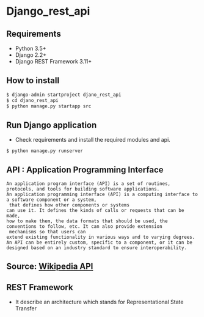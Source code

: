 # Django_rest_api

## Requirements
- Python 3.5+
- Django 2.2+
- Django REST Framework 3.11+


## How to install
```bash
$ django-admin startproject djano_rest_api
$ cd djano_rest_api
$ python manage.py startapp src
```

## Run Django application
- Check requirements and install the required modules and api.
```
$ python manage.py runserver
```


## API : Application Programming Interface
```API
An application program interface (API) is a set of routines, protocols, and tools for building software applications.
An application programming interface (API) is a computing interface to a software component or a system,
 that defines how other components or systems 
can use it. It defines the kinds of calls or requests that can be made, 
how to make them, the data formats that should be used, the conventions to follow, etc. It can also provide extension
 mechanisms so that users can 
extend existing functionality in various ways and to varying degrees.
An API can be entirely custom, specific to a component, or it can be 
designed based on an industry standard to ensure interoperability. 
```
## Source: [Wikipedia API](https://en.wikipedia.org/wiki/Application_programming_interface)

## REST Framework
- It describe an architecture which stands for Representational State Transfer


#
```

```


